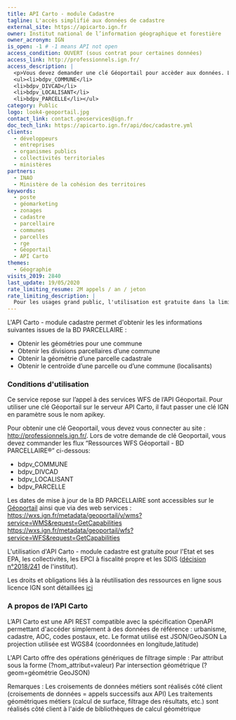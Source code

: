 ```yaml
---
title: API Carto - module Cadastre
tagline: L'accès simplifié aux données de cadastre
external_site: https://apicarto.ign.fr
owner: Institut national de l’information géographique et forestière
owner_acronym: IGN
is_open: -1 # -1 means API not open
access_condition: OUVERT (sous contrat pour certaines données)
access_link: http://professionnels.ign.fr/
access_description: |
  <p>Vous devez demander une clé Géoportail pour accèder aux données. Lors de votre demande de clé, vous devez commander les flux “Ressources WFS Géoportail - BD PARCELLAIRE®” ci-dessous:</p>
  <ul><li>bdpv_COMMUNE</li>
  <li>bdpv_DIVCAD</li>
  <li>bdpv_LOCALISANT</li>
  <li>bdpv_PARCELLE</li></ul>
category: Public
logo: look4-geoportail.jpg
contact_link: contact.geoservices@ign.fr
doc_tech_link: https://apicarto.ign.fr/api/doc/cadastre.yml
clients:
  - développeurs
  - entreprises
  - organismes publics
  - collectivités territoriales
  - ministères
partners:
  - INAO
  - Ministère de la cohésion des territoires
keywords:
  - poste
  - géomarketing
  - zonages
  - cadastre
  - parcellaire
  - communes
  - parcelles
  - rge
  - Géoportail
  - API Carto
themes:
  - Géographie
visits_2019: 2840
last_update: 19/05/2020
rate_limiting_resume: 2M appels / an / jeton
rate_limiting_description: |
  Pour les usages grand public, l'utilisation est gratuite dans la limite de 2M requêtes par an (10 000 pour un usage professionnel).
---
```


L'API Carto - module cadastre permet d'obtenir les les informations suivantes issues de la BD PARCELLAIRE :

- Obtenir les géométries pour une commune
- Obtenir les divisions parcellaires d’une commune
- Obtenir la géométrie d’une parcelle cadastrale
- Obtenir le centroïde d’une parcelle ou d’une commune (localisants)

### Conditions d'utilisation

Ce service repose sur l’appel à des services WFS de l’API Géoportail. Pour utiliser une clé Géoportail sur le serveur API Carto, il faut passer une clé IGN en paramètre sous le nom apikey.

Pour obtenir une clé Geoportail, vous devez vous connecter au site : http://professionnels.ign.fr/. Lors de votre demande de clé Geoportail, vous devez commander les flux “Ressources WFS Géoportail - BD PARCELLAIRE®” ci-dessous:

- bdpv_COMMUNE
- bdpv_DIVCAD
- bdpv_LOCALISANT
- bdpv_PARCELLE

Les dates de mise à jour de la BD PARCELLAIRE sont accessibles sur le [Géoportail](<https://www.geoportail.gouv.fr/carte?c=3.935401397390178,46.560407124677226&z=6&l0=ORTHOIMAGERY.ORTHOPHOTOS::GEOPORTAIL:OGC:WMTS(0.39;h)&l1=CADASTRALPARCELS.GRAPHE::GEOPORTAIL:OGC:WMS(1)&permalink=yes>) ainsi que via des web services :
https://wxs.ign.fr/metadata/geoportail/v/wms?service=WMS&request=GetCapabilities
https://wxs.ign.fr/metadata/geoportail/wfs?service=WFS&request=GetCapabilities

L'utilisation d'API Carto - module cadastre est gratuite pour l'Etat et ses EPA, les collectivités, les EPCI à fiscalité propre et les SDIS ([décision n°2018/241](http://www.ign.fr/institut/sites/all/files/2018.241_tarification_geoservices_ign.pdf) de l'institut).

Les droits et obligations liés à la réutilisation des ressources en ligne sous licence IGN sont détaillées [ici](http://professionnels.ign.fr/doc/CGU-ressourcesgeoportail.pdf)

### A propos de l’API Carto

L’API Carto est une API REST compatible avec la spécification OpenAPI permettant d'accéder simplement à des données de référence : urbanisme, cadastre, AOC, codes postaux, etc.
Le format utilisé est JSON/GeoJSON
La projection utilisée est WGS84 (coordonnées en longitude,latitude)

L'API Carto offre des opérations génériques de filtrage simple :
Par attribut sous la forme (?nom_attribut=valeur)
Par intersection géométrique (?geom=géométrie GeoJSON)

Remarques :
Les croisements de données métiers sont réalisés côté client (croisements de données = appels successifs aux API)
Les traitements géométriques métiers (calcul de surface, filtrage des résultats, etc.) sont réalisés côté client à l'aide de bibliothèques de calcul géométrique

